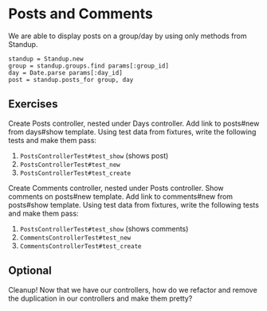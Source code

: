 Posts and Comments
==================

We are able to display posts on a group/day by using only methods from Standup.

    standup = Standup.new
    group = standup.groups.find params[:group_id]
    day = Date.parse params[:day_id]
    post = standup.posts_for group, day

Exercises
---------

Create Posts controller, nested under Days controller. Add link to posts#new from days#show template. Using test data from fixtures, write the following tests and make them pass:

1. `PostsControllerTest#test_show` (shows post)
2. `PostsControllerTest#test_new`
3. `PostsControllerTest#test_create`

Create Comments controller, nested under Posts controller. Show comments on posts#new template. Add link to comments#new from posts#show template. Using test data from fixtures, write the following tests and make them pass:

1. `PostsControllerTest#test_show` (shows comments)
2. `CommentsControllerTest#test_new`
3. `CommentsControllerTest#test_create`

Optional
--------

Cleanup! Now that we have our controllers, how do we refactor and remove the duplication in our controllers and make them pretty?
